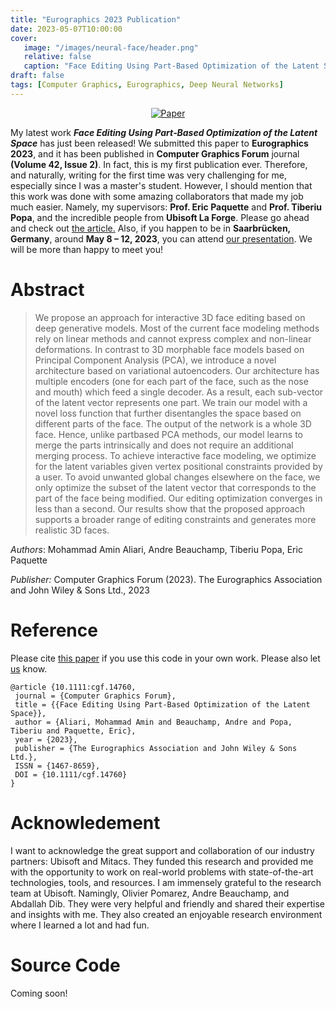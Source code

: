 ```yaml
---
title: "Eurographics 2023 Publication"
date: 2023-05-07T10:00:00
cover:
   image: "/images/neural-face/header.png"
   relative: false
   caption: "Face Editing Using Part‑Based Optimization of the Latent Space"
draft: false
tags: [Computer Graphics, Eurographics, Deep Neural Networks]
---
```

<div align='center'>
    <a href='https://diglib.eg.org/handle/10.1111/cgf14760' target='_blank'><img loading="lazy" src="https://img.shields.io/badge/Paper-nueral--face-blue" alt="Paper" /></a>
</div>

My latest work _**Face Editing Using Part‑Based Optimization of the Latent Space**_ has just been released! We submitted this paper to **Eurographics 2023**, and it has been published in **Computer Graphics Forum** journal **(Volume 42, Issue 2)**. In fact, this is my first publication ever.
Therefore, and naturally, writing for the first time was very challenging for me, especially since I was a master's student.
However, I should mention that this work was done with some amazing collaborators that made my job much easier. Namely, my supervisors: **Prof. Eric Paquette** and **Prof. Tiberiu Popa**, and the incredible people from **Ubisoft La Forge**.
Please go ahead and check out [the article.](https://diglib.eg.org/handle/10.1111/cgf14760) Also, if you happen to be in **Saarbrücken, Germany**, around **May 8 – 12, 2023**, you can attend [our presentation](https://eg2023.saarland-informatics-campus.de/full-program/#fp3-10-1).
We will be more than happy to meet you!

# Abstract
> We propose an approach for interactive 3D face editing based on deep generative models. Most of the current face modeling methods rely on linear methods and cannot express complex and non-linear deformations. In contrast to 3D morphable face models based on Principal Component Analysis (PCA), we introduce a novel architecture based on variational autoencoders. Our architecture has multiple encoders (one for each part of the face, such as the nose and mouth) which feed a single decoder. As a result, each sub-vector of the latent vector represents one part. We train our model with a novel loss function that further disentangles the space based on different parts of the face. The output of the network is a whole 3D face. Hence, unlike partbased PCA methods, our model learns to merge the parts intrinsically and does not require an additional merging process. To achieve interactive face modeling, we optimize for the latent variables given vertex positional constraints provided by a user. To avoid unwanted global changes elsewhere on the face, we only optimize the subset of the latent vector that corresponds to the part of the face being modified. Our editing optimization converges in less than a second. Our results show that the proposed approach supports a broader range of editing constraints and generates more realistic 3D faces.

*Authors*: Mohammad Amin Aliari, Andre Beauchamp, Tiberiu Popa, Eric Paquette

*Publisher:* Computer Graphics Forum (2023). The Eurographics Association and John Wiley & Sons Ltd., 2023

# Reference
Please cite [this paper](https://diglib.eg.org/handle/10.1111/cgf14760) if you use this code in your own work. Please also let [us](mailto:eric.paquette@etsmtl.ca) know.
```
@article {10.1111:cgf.14760,
 journal = {Computer Graphics Forum},
 title = {{Face Editing Using Part-Based Optimization of the Latent Space}},
 author = {Aliari, Mohammad Amin and Beauchamp, Andre and Popa, Tiberiu and Paquette, Eric},
 year = {2023},
 publisher = {The Eurographics Association and John Wiley & Sons Ltd.},
 ISSN = {1467-8659},
 DOI = {10.1111/cgf.14760}
}
```

# Acknowledement
I want to acknowledge the great support and collaboration of our industry partners: Ubisoft and Mitacs.
They funded this research and provided me with the opportunity to work on real-world problems with state-of-the-art technologies, tools, and resources.
I am immensely grateful to the research team at Ubisoft. Namingly, Olivier Pomarez, Andre Beauchamp, and Abdallah Dib.
They were very helpful and friendly and shared their expertise and insights with me.
They also created an enjoyable research environment where I learned a lot and had fun.

# Source Code
Coming soon!
